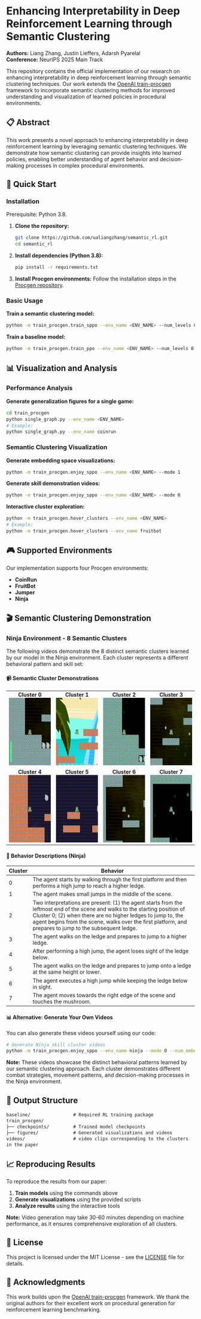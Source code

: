 # Enhancing Interpretability in Deep Reinforcement Learning through Semantic Clustering

**Authors:** Liang Zhang, Justin Lieffers, Adarsh Pyarelal  
**Conference:** NeurIPS 2025 Main Track

This repository contains the official implementation of our research on enhancing interpretability in deep reinforcement learning through semantic clustering techniques. Our work extends the [OpenAI train-procgen](https://github.com/openai/train-procgen) framework to incorporate semantic clustering methods for improved understanding and visualization of learned policies in procedural environments.

## 📋 Abstract

This work presents a novel approach to enhancing interpretability in deep reinforcement learning by leveraging semantic clustering techniques. We demonstrate how semantic clustering can provide insights into learned policies, enabling better understanding of agent behavior and decision-making processes in complex procedural environments.

## 🚀 Quick Start

### Installation

Prerequisite: Python 3.8.

1. **Clone the repository:**
   ```bash
   git clone https://github.com/ualiangzhang/semantic_rl.git
   cd semantic_rl
   ```

2. **Install dependencies (Python 3.8):**
   ```bash
   pip install -r requirements.txt
   ```

3. **Install Procgen environments:**
   Follow the installation steps in the [Procgen repository](https://github.com/openai/procgen).

### Basic Usage

**Train a semantic clustering model:**
```bash
python -m train_procgen.train_sppo --env_name <ENV_NAME> --num_levels 0 --distribution_mode easy --timesteps_per_proc 25000000 --rand_seed <RAND_SEED>
```

**Train a baseline model:**
```bash
python -m train_procgen.train_ppo --env_name <ENV_NAME> --num_levels 0 --distribution_mode easy --timesteps_per_proc 25000000 --rand_seed <RAND_SEED>
```

## 📊 Visualization and Analysis

### Performance Analysis

**Generate generalization figures for a single game:**
```bash
cd train_procgen
python single_graph.py --env_name <ENV_NAME>
# Example:
python single_graph.py --env_name coinrun
```

### Semantic Clustering Visualization

**Generate embedding space visualizations:**
```bash
python -m train_procgen.enjoy_sppo --env_name <ENV_NAME> --mode 1
```

**Generate skill demonstration videos:**
```bash
python -m train_procgen.enjoy_sppo --env_name <ENV_NAME> --mode 0
```

**Interactive cluster exploration:**
```bash
python -m train_procgen.hover_clusters --env_name <ENV_NAME>
# Example:
python -m train_procgen.hover_clusters --env_name fruitbot
```

## 🎮 Supported Environments

Our implementation supports four Procgen environments:
- **CoinRun**
- **FruitBot**
- **Jumper**
- **Ninja**

## 🎬 Semantic Clustering Demonstration

### Ninja Environment - 8 Semantic Clusters

The following videos demonstrate the 8 distinct semantic clusters learned by our model in the Ninja environment. Each cluster represents a different behavioral pattern and skill set:

#### 📹 Semantic Cluster Demonstrations

<table>
<tr>
<td align="center">
<strong>Cluster 0</strong><br/>
<img src="videos/ninja_skills/cluster_0.gif" width="180" height="180" />
</td>
<td align="center">
<strong>Cluster 1</strong><br/>
<img src="videos/ninja_skills/cluster_1.gif" width="180" height="180" />
</td>
<td align="center">
<strong>Cluster 2</strong><br/>
<img src="videos/ninja_skills/cluster_2.gif" width="180" height="180" />
</td>
<td align="center">
<strong>Cluster 3</strong><br/>
<img src="videos/ninja_skills/cluster_3.gif" width="180" height="180" />
</td>
</tr>
<tr>
<td align="center">
<strong>Cluster 4</strong><br/>
<img src="videos/ninja_skills/cluster_4.gif" width="180" height="180" />
</td>
<td align="center">
<strong>Cluster 5</strong><br/>
<img src="videos/ninja_skills/cluster_5.gif" width="180" height="180" />
</td>
<td align="center">
<strong>Cluster 6</strong><br/>
<img src="videos/ninja_skills/cluster_6.gif" width="180" height="180" />
</td>
<td align="center">
<strong>Cluster 7</strong><br/>
<img src="videos/ninja_skills/cluster_7.gif" width="180" height="180" />
</td>
</tr>
</table>

#### 🧭 Behavior Descriptions (Ninja)

| Cluster | Behavior |
|---------|----------|
| 0 | The agent starts by walking through the first platform and then performs a high jump to reach a higher ledge. |
| 1 | The agent makes small jumps in the middle of the scene. |
| 2 | Two interpretations are present: (1) the agent starts from the leftmost end of the scene and walks to the starting position of Cluster 0; (2) when there are no higher ledges to jump to, the agent begins from the scene, walks over the first platform, and prepares to jump to the subsequent ledge. |
| 3 | The agent walks on the ledge and prepares to jump to a higher ledge. |
| 4 | After performing a high jump, the agent loses sight of the ledge below. |
| 5 | The agent walks on the ledge and prepares to jump onto a ledge at the same height or lower. |
| 6 | The agent executes a high jump while keeping the ledge below in sight. |
| 7 | The agent moves towards the right edge of the scene and touches the mushroom. |

#### 📊 Alternative: Generate Your Own Videos

You can also generate these videos yourself using our code:

```bash
# Generate Ninja skill cluster videos
python -m train_procgen.enjoy_sppo --env_name ninja --mode 0 --num_embeddings 8
```

**Note:** These videos showcase the distinct behavioral patterns learned by our semantic clustering approach. Each cluster demonstrates different combat strategies, movement patterns, and decision-making processes in the Ninja environment.

## 📁 Output Structure

```
baseline/                # Required RL training package
train_procgen/
├── checkpoints/         # Trained model checkpoints
├── figures/             # Generated visualizations and videos
videos/                  # video clips corresponding to the clusters in the paper
```

## 📈 Reproducing Results

To reproduce the results from our paper:

1. **Train models** using the commands above
2. **Generate visualizations** using the provided scripts
3. **Analyze results** using the interactive tools

**Note:** Video generation may take 30-60 minutes depending on machine performance, as it ensures comprehensive exploration of all clusters.

<!-- ## 🤝 Citation

If you use this code in your research, please cite our paper: -->

<!-- ```bibtex
@article{zhang2025enhancing,
  title={Enhancing Interpretability in Deep Reinforcement Learning through Semantic Clustering},
  author={Zhang, Liang and Lieffers, Justin and Pyarelal, Adarsh},
  journal={Advances in Neural Information Processing Systems},
  year={2025}
}
``` -->

## 📄 License

This project is licensed under the MIT License - see the [LICENSE](LICENSE) file for details.

## 🙏 Acknowledgments

This work builds upon the [OpenAI train-procgen](https://github.com/openai/train-procgen) framework. We thank the original authors for their excellent work on procedural generation for reinforcement learning benchmarking.